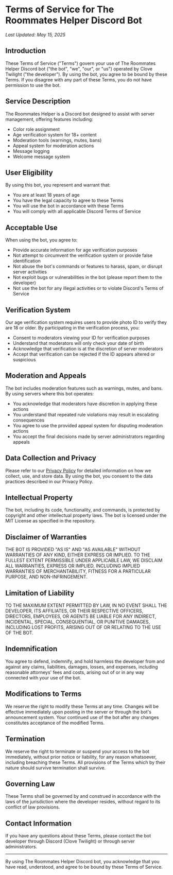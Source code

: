 # Terms of Service for The Roommates Helper Discord Bot

*Last Updated: May 15, 2025*

## Introduction

These Terms of Service ("Terms") govern your use of The Roommates Helper Discord bot ("the bot", "we", "our", or "us") operated by Clove Twilight ("the developer"). By using the bot, you agree to be bound by these Terms. If you disagree with any part of these Terms, you do not have permission to use the bot.

## Service Description

The Roommates Helper is a Discord bot designed to assist with server management, offering features including:
- Color role assignment
- Age verification system for 18+ content
- Moderation tools (warnings, mutes, bans)
- Appeal system for moderation actions
- Message logging
- Welcome message system

## User Eligibility

By using this bot, you represent and warrant that:
- You are at least 18 years of age
- You have the legal capacity to agree to these Terms
- You will use the bot in accordance with these Terms
- You will comply with all applicable Discord Terms of Service

## Acceptable Use

When using the bot, you agree to:
- Provide accurate information for age verification purposes
- Not attempt to circumvent the verification system or provide false identification
- Not abuse the bot's commands or features to harass, spam, or disrupt server activities
- Not exploit bugs or vulnerabilities in the bot (please report them to the developer)
- Not use the bot for any illegal activities or to violate Discord's Terms of Service

## Verification System

Our age verification system requires users to provide photo ID to verify they are 18 or older. By participating in the verification process, you:
- Consent to moderators viewing your ID for verification purposes
- Understand that moderators will only check your date of birth
- Acknowledge that verification is at the discretion of server moderators
- Accept that verification can be rejected if the ID appears altered or suspicious

## Moderation and Appeals

The bot includes moderation features such as warnings, mutes, and bans. By using servers where this bot operates:
- You acknowledge that moderators have discretion in applying these actions
- You understand that repeated rule violations may result in escalating consequences
- You agree to use the provided appeal system for disputing moderation actions
- You accept the final decisions made by server administrators regarding appeals

## Data Collection and Privacy

Please refer to our [Privacy Policy](privacy-policy-link) for detailed information on how we collect, use, and store data. By using the bot, you consent to the data practices described in our Privacy Policy.

## Intellectual Property

The bot, including its code, functionality, and commands, is protected by copyright and other intellectual property laws. The bot is licensed under the MIT License as specified in the repository.

## Disclaimer of Warranties

THE BOT IS PROVIDED "AS IS" AND "AS AVAILABLE" WITHOUT WARRANTIES OF ANY KIND, EITHER EXPRESS OR IMPLIED. TO THE FULLEST EXTENT PERMISSIBLE UNDER APPLICABLE LAW, WE DISCLAIM ALL WARRANTIES, EXPRESS OR IMPLIED, INCLUDING IMPLIED WARRANTIES OF MERCHANTABILITY, FITNESS FOR A PARTICULAR PURPOSE, AND NON-INFRINGEMENT.

## Limitation of Liability

TO THE MAXIMUM EXTENT PERMITTED BY LAW, IN NO EVENT SHALL THE DEVELOPER, ITS AFFILIATES, OR THEIR RESPECTIVE OFFICERS, DIRECTORS, EMPLOYEES, OR AGENTS BE LIABLE FOR ANY INDIRECT, INCIDENTAL, SPECIAL, CONSEQUENTIAL, OR PUNITIVE DAMAGES, INCLUDING LOST PROFITS, ARISING OUT OF OR RELATING TO THE USE OF THE BOT.

## Indemnification

You agree to defend, indemnify, and hold harmless the developer from and against any claims, liabilities, damages, losses, and expenses, including reasonable attorneys' fees and costs, arising out of or in any way connected with your use of the bot.

## Modifications to Terms

We reserve the right to modify these Terms at any time. Changes will be effective immediately upon posting in the server or through the bot's announcement system. Your continued use of the bot after any changes constitutes acceptance of the modified Terms.

## Termination

We reserve the right to terminate or suspend your access to the bot immediately, without prior notice or liability, for any reason whatsoever, including breaching these Terms. All provisions of the Terms which by their nature should survive termination shall survive.

## Governing Law

These Terms shall be governed by and construed in accordance with the laws of the jurisdiction where the developer resides, without regard to its conflict of law provisions.

## Contact Information

If you have any questions about these Terms, please contact the bot developer through Discord (Clove Twilight) or through server administrators.

---

By using The Roommates Helper Discord bot, you acknowledge that you have read, understood, and agree to be bound by these Terms of Service.